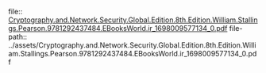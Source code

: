 file:: [Cryptography.and.Network.Security.Global.Edition.8th.Edition.William.Stallings.Pearson.9781292437484.EBooksWorld.ir_1698009577134_0.pdf](../assets/Cryptography.and.Network.Security.Global.Edition.8th.Edition.William.Stallings.Pearson.9781292437484.EBooksWorld.ir_1698009577134_0.pdf)
file-path:: ../assets/Cryptography.and.Network.Security.Global.Edition.8th.Edition.William.Stallings.Pearson.9781292437484.EBooksWorld.ir_1698009577134_0.pdf
